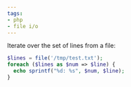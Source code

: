 ```yaml
---
tags:
- php
- file i/o
---
```

Iterate over the set of lines from a file:

```php
$lines = file('/tmp/test.txt');
foreach ($lines as $num => $line) {
  echo sprintf("%d: %s", $num, $line);
}

```
